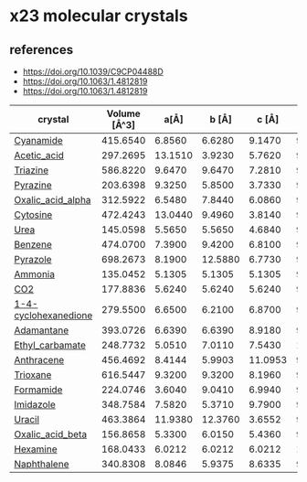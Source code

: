 # x23 molecular crystals

##  references

- https://doi.org/10.1039/C9CP04488D
- https://doi.org/10.1063/1.4812819
- https://doi.org/10.1063/1.4812819


| crystal | Volume [Å^3] | a[Å] | b [Å] | c [Å] | α [°] | β [°] | γ [°] |
|---------|--------------|------|-------|-------|-------|-------|-------|
| [Cyanamide](data/Cyanamide.cif) | 415.6540 | 6.8560 | 6.6280 | 9.1470 | 90.0000 | 90.0000 | 90.0000 |
| [Acetic_acid](data/Acetic_acid.cif) | 297.2695 | 13.1510 | 3.9230 | 5.7620 | 90.0000 | 90.0000 | 90.0000 |
| [Triazine](data/Triazine.cif) | 586.8220 | 9.6470 | 9.6470 | 7.2810 | 90.0000 | 90.0000 | 120.0000 |
| [Pyrazine](data/Pyrazine.cif) | 203.6398 | 9.3250 | 5.8500 | 3.7330 | 90.0000 | 90.0000 | 90.0000 |
| [Oxalic_acid_alpha](data/Oxalic_acid_alpha.cif) | 312.5922 | 6.5480 | 7.8440 | 6.0860 | 90.0000 | 90.0000 | 90.0000 |
| [Cytosine](data/Cytosine.cif) | 472.4243 | 13.0440 | 9.4960 | 3.8140 | 90.0000 | 90.0000 | 90.0000 |
| [Urea](data/Urea.cif) | 145.0598 | 5.5650 | 5.5650 | 4.6840 | 90.0000 | 90.0000 | 90.0000 |
| [Benzene](data/Benzene.cif) | 474.0700 | 7.3900 | 9.4200 | 6.8100 | 90.0000 | 90.0000 | 90.0000 |
| [Pyrazole](data/Pyrazole.cif) | 698.2673 | 8.1900 | 12.5880 | 6.7730 | 90.0000 | 90.0000 | 90.0000 |
| [Ammonia](data/Ammonia.cif) | 135.0452 | 5.1305 | 5.1305 | 5.1305 | 90.0000 | 90.0000 | 90.0000 |
| [CO2](data/CO2.cif) | 177.8836 | 5.6240 | 5.6240 | 5.6240 | 90.0000 | 90.0000 | 90.0000 |
| [1-4-cyclohexanedione](data/1-4-cyclohexanedione.cif) | 279.5500 | 6.6500 | 6.2100 | 6.8700 | 90.0000 | 99.8200 | 90.0000 |
| [Adamantane](data/Adamantane.cif) | 393.0726 | 6.6390 | 6.6390 | 8.9180 | 90.0000 | 90.0000 | 90.0000 |
| [Ethyl_carbamate](data/Ethyl_carbamate.cif) | 248.7732 | 5.0510 | 7.0110 | 7.5430 | 101.3700 | 104.5800 | 76.6500 |
| [Anthracene](data/Anthracene.cif) | 456.4692 | 8.4144 | 5.9903 | 11.0953 | 90.0000 | 125.2930 | 90.0000 |
| [Trioxane](data/Trioxane.cif) | 616.5447 | 9.3200 | 9.3200 | 8.1960 | 90.0000 | 90.0000 | 120.0000 |
| [Formamide](data/Formamide.cif) | 224.0746 | 3.6040 | 9.0410 | 6.9940 | 90.0000 | 100.5000 | 90.0000 |
| [Imidazole](data/Imidazole.cif) | 348.7584 | 7.5820 | 5.3710 | 9.7900 | 90.0000 | 118.9800 | 90.0000 |
| [Uracil](data/Uracil.cif) | 463.3864 | 11.9380 | 12.3760 | 3.6552 | 90.0000 | 120.9000 | 90.0000 |
| [Oxalic_acid_beta](data/Oxalic_acid_beta.cif) | 156.8658 | 5.3300 | 6.0150 | 5.4360 | 90.0000 | 115.8300 | 90.0000 |
| [Hexamine](data/Hexamine.cif) | 168.0433 | 6.0212 | 6.0212 | 6.0212 | 109.4712 | 109.4712 | 109.4712 |
| [Naphthalene](data/Naphthalene.cif) | 340.8308 | 8.0846 | 5.9375 | 8.6335 | 90.0000 | 124.6730 | 90.0000 |
